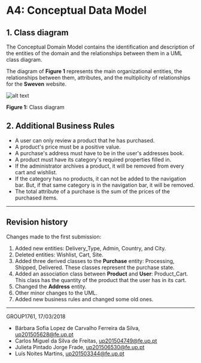# A4: Conceptual Data Model

## 1. Class diagram

The Conceptual Domain Model contains the identification and description of the entities of the domain and the relationships between them in a UML class diagram.

The diagram of **Figure 1** represents the main organizational entities, the relationships between them, attributes, and the multiplicity of relationships for the **Sweven** website.

![alt text](https://github.com/literallysofia/lbaw1761/blob/master/artefacts/a4/Main.jpg "Figure 1")  

**Figure 1:** Class diagram
## 2. Additional Business Rules

* A user can only review a product that he has purchased.
* A product's price must be a positive value.
* A purchase's address must have to be in the user's addresses book.
* A product must have its category's required properties filled in.
* If the administrator archives a product, it will be removed from every cart and wishlist.
* If the category has no products, it can not be added to the navigation bar. But, if that same category is in the navigation bar, it will be removed.
* The total attribute of a purchase is the sum of the prices of the purchased items.

***

## Revision history
 
Changes made to the first submission:  
1. Added new entities: Delivery_Type, Admin, Country, and City.
1. Deleted entities: Wishlist, Cart, Site.
1. Added three derived classes to the **Purchase** entity: Processing, Shipped, Delivered. These classes represent the purchase state.
1. Added an association class between **Product** and **User**: Product_Cart. This class has the quantity of the product that the user has in its cart.
1. Changed the **Address** entity.
1. Other minor changes to the UML.
1. Added new business rules and changed some old ones.

***

GROUP1761, 17/03/2018
 
* Bárbara Sofia Lopez de Carvalho Ferreira da Silva, up201505628@fe.up.pt
* Carlos Miguel da Silva de Freitas, up201504749@fe.up.pt
* Julieta Pintado Jorge Frade, up201506530@fe.up.pt
* Luís Noites Martins, up201503344@fe.up.pt
